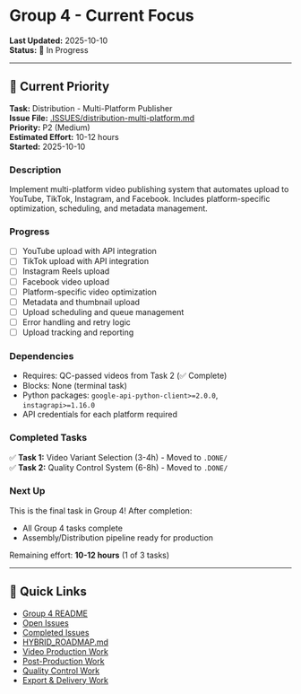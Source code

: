 # Group 4 - Current Focus

**Last Updated:** 2025-10-10  
**Status:** 🔄 In Progress

---

## 🎯 Current Priority

**Task:** Distribution - Multi-Platform Publisher  
**Issue File:** [.ISSUES/distribution-multi-platform.md](.ISSUES/distribution-multi-platform.md)  
**Priority:** P2 (Medium)  
**Estimated Effort:** 10-12 hours  
**Started:** 2025-10-10

### Description

Implement multi-platform video publishing system that automates upload to YouTube, TikTok, Instagram, and Facebook. Includes platform-specific optimization, scheduling, and metadata management.

### Progress

- [ ] YouTube upload with API integration
- [ ] TikTok upload with API integration
- [ ] Instagram Reels upload
- [ ] Facebook video upload
- [ ] Platform-specific video optimization
- [ ] Metadata and thumbnail upload
- [ ] Upload scheduling and queue management
- [ ] Error handling and retry logic
- [ ] Upload tracking and reporting

### Dependencies

- Requires: QC-passed videos from Task 2 (✅ Complete)
- Blocks: None (terminal task)
- Python packages: `google-api-python-client>=2.0.0`, `instagrapi>=1.16.0`
- API credentials for each platform required

### Completed Tasks

✅ **Task 1:** Video Variant Selection (3-4h) - Moved to `.DONE/`  
✅ **Task 2:** Quality Control System (6-8h) - Moved to `.DONE/`

### Next Up

This is the final task in Group 4! After completion:
- All Group 4 tasks complete
- Assembly/Distribution pipeline ready for production

Remaining effort: **10-12 hours** (1 of 3 tasks)

---

## 🔗 Quick Links

- [Group 4 README](README.md)
- [Open Issues](.ISSUES/)
- [Completed Issues](.DONE/)
- [HYBRID_ROADMAP.md](../../docs/roadmaps/HYBRID_ROADMAP.md)
- [Video Production Work](../../issues/resolved/phase-3-implementation/group-8-video-production/)
- [Post-Production Work](../../issues/resolved/phase-3-implementation/group-9-post-production/)
- [Quality Control Work](../../issues/resolved/phase-3-implementation/group-10-quality-control/)
- [Export & Delivery Work](../../issues/resolved/phase-3-implementation/group-11-export-delivery/)
